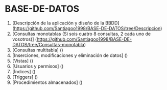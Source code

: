 # BASE-DE-DATOS
1. [Descripción de la aplicación y diseño de la BBDD] (https://github.com/Santiagoo1998/BASE-DE-DATOS/tree/Descripcion)
2. [Consultas monotablas (Si sois cuatro 8 consultas, 2 cada  uno de vosotros)] (https://github.com/Santiagoo1998/BASE-DE-DATOS/tree/Consultas-monotabla)
3. [Consultas multitabla] ()
4. [Inserciones, modificaciones y eliminación de datos] ()
5. [Vistas] ()
6. [Usuarios y permisos] ()
7. [Índices] ()
8. [Triggers] ()
9. [Procedimientos almacenados] ()

